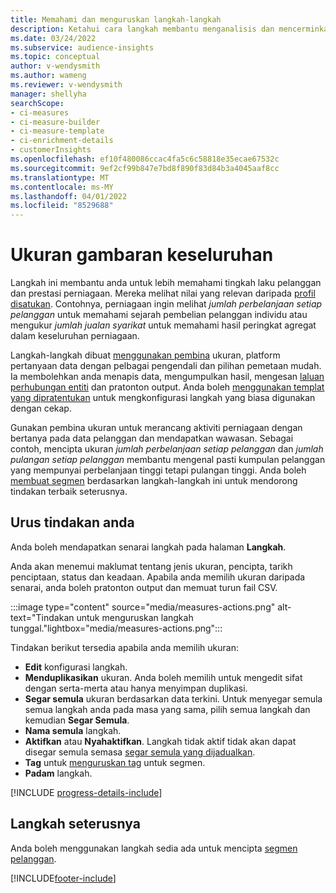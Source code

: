 ```yaml
---
title: Memahami dan menguruskan langkah-langkah
description: Ketahui cara langkah membantu menganalisis dan mencerminkan prestasi perniagaan anda.
ms.date: 03/24/2022
ms.subservice: audience-insights
ms.topic: conceptual
author: v-wendysmith
ms.author: wameng
ms.reviewer: v-wendysmith
manager: shellyha
searchScope:
- ci-measures
- ci-measure-builder
- ci-measure-template
- ci-enrichment-details
- customerInsights
ms.openlocfilehash: ef10f480086ccac4fa5c6c58818e35ecae67532c
ms.sourcegitcommit: 9ef2cf99b847e7bd8f890f83d84b3a4045aaf8cc
ms.translationtype: MT
ms.contentlocale: ms-MY
ms.lasthandoff: 04/01/2022
ms.locfileid: "8529688"
---
```

# <a name="measures-overview"></a>Ukuran gambaran keseluruhan

Langkah ini membantu anda untuk lebih memahami tingkah laku pelanggan dan prestasi perniagaan. Mereka melihat nilai yang relevan daripada [profil disatukan](data-unification.md). Contohnya, perniagaan ingin melihat *jumlah perbelanjaan setiap pelanggan* untuk memahami sejarah pembelian pelanggan individu atau mengukur *jumlah jualan syarikat* untuk memahami hasil peringkat agregat dalam keseluruhan perniagaan.  

Langkah-langkah dibuat [menggunakan pembina](measure-builder.md) ukuran, platform pertanyaan data dengan pelbagai pengendali dan pilihan pemetaan mudah. Ia membolehkan anda menapis data, mengumpulkan hasil, mengesan [laluan perhubungan entiti](relationships.md) dan pratonton output. Anda boleh [menggunakan templat yang dipratentukan](measure-templates.md) untuk mengkonfigurasi langkah yang biasa digunakan dengan cekap.

Gunakan pembina ukuran untuk merancang aktiviti perniagaan dengan bertanya pada data pelanggan dan mendapatkan wawasan. Sebagai contoh, mencipta ukuran *jumlah perbelanjaan setiap pelanggan* dan *jumlah pulangan setiap pelanggan* membantu mengenal pasti kumpulan pelanggan yang mempunyai perbelanjaan tinggi tetapi pulangan tinggi. Anda boleh [membuat segmen](segments.md) berdasarkan langkah-langkah ini untuk mendorong tindakan terbaik seterusnya.

## <a name="manage-your-measures"></a>Urus tindakan anda

Anda boleh mendapatkan senarai langkah pada halaman **Langkah**.

Anda akan menemui maklumat tentang jenis ukuran, pencipta, tarikh penciptaan, status dan keadaan. Apabila anda memilih ukuran daripada senarai, anda boleh pratonton output dan memuat turun fail CSV.

:::image type="content" source="media/measures-actions.png" alt-text="Tindakan untuk menguruskan langkah tunggal."lightbox="media/measures-actions.png":::

Tindakan berikut tersedia apabila anda memilih ukuran:

- **Edit** konfigurasi langkah.
- **Menduplikasikan** ukuran. Anda boleh memilih untuk mengedit sifat dengan serta-merta atau hanya menyimpan duplikasi.
- **Segar semula** ukuran berdasarkan data terkini. Untuk menyegar semula semua langkah anda pada masa yang sama, pilih semua langkah dan kemudian **Segar Semula**.
- **Nama semula** langkah.
- **Aktifkan** atau **Nyahaktifkan**. Langkah tidak aktif tidak akan dapat disegar semula semasa [segar semula yang dijadualkan](system.md#schedule-tab).
- **Tag** untuk [menguruskan tag](work-with-tags-columns.md#manage-tags) untuk segmen.
- **Padam** langkah.

[!INCLUDE [progress-details-include](../includes/progress-details-pane.md)]

## <a name="next-step"></a>Langkah seterusnya

Anda boleh menggunakan langkah sedia ada untuk mencipta [segmen pelanggan](segments.md).

[!INCLUDE[footer-include](../includes/footer-banner.md)]
